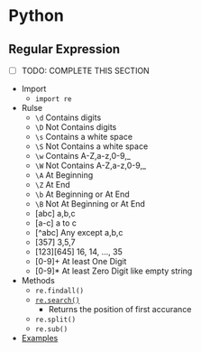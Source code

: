 # Python
## Regular Expression
- [ ] TODO: COMPLETE THIS SECTION
- Import
    - `import re`
- Rulse
    - `\d`          Contains digits
    - `\D`          Not Contains digits
    - `\s`          Contains a white space
    - `\S`          Not Contains a white space
    - `\w`          Contains A-Z,a-z,0-9,_
    - `\W`          Not Contains A-Z,a-z,0-9,_
    - `\A`          At Beginning
    - `\Z`          At End
    - `\b`          At Beginning or At End
    - `\B`          Not At Beginning or At End
    - [abc]         a,b,c
    - [a-c]         a to c
    - [^abc]        Any except a,b,c
    - [357]         3,5,7
    - [123][645]    16, 14, ..., 35
    - [0-9]+        At least One Digit
    - [0-9]*        At least Zero Digit like empty string
- Methods
    - `re.findall()`
    - [`re.search()`](regex_search.py)
        - Returns the position of first accurance
    - `re.split()`
    - `re.sub()`
- [Examples](regex_examples.py)